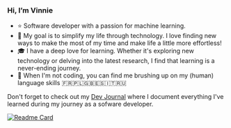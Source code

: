 ### Hi, I’m Vinnie

- ⭐ Software developer with a passion for machine learning.
- 🤖 My goal is to simplify my life through technology. I love finding new ways to make the most of my time and make life a little more effortless!
- 🎓 I have a deep love for learning. Whether it's exploring new technology or delving into the latest research, I find that learning is a never-ending journey.
- 🔭 When I'm not coding, you can find me brushing up on my (human) language skills 🇫🇷🇵🇱🇬🇧🇪🇸🇮🇹🇷🇺


Don't forget to check out my [Dev Journal](https://vinnie-dev-journal.herokuapp.com/) where I document everything I've learned during my journey as a sofware developer.

[![Readme Card](https://github-readme-stats.vercel.app/api/pin/?username=vnctptr&repo=dev-journal&theme=dark)](https://github.com/vnctptr/dev-journal)


<!--
**vnctptr/vnctptr** is a ✨ _special_ ✨ repository because its `README.md` (this file) appears on your GitHub profile.

Here are some ideas to get you started:

- 🔭 I’m currently working on ...
- 🌱 I’m currently learning ...
- 👯 I’m looking to collaborate on ...
- 🤔 I’m looking for help with ...
- 💬 Ask me about ...
- 📫 How to reach me: ...
- 😄 Pronouns: ...
- ⚡ Fun fact: ...
-->
